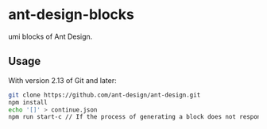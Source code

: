 # ant-design-blocks

umi blocks of Ant Design.

## Usage

With version 2.13 of Git and later:

```bash
git clone https://github.com/ant-design/ant-design.git
npm install
echo '[]' > continue.json
npm run start-c // If the process of generating a block does not respond for a long time, you need to re-run this command.
```
